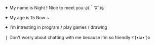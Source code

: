 ✦ My name is Night ! Nice to meet you ψ(｀∇´)ψ

✦ My age is 15 Now ~

✦ I'm intresting in program / play games / drawing

❘ Don't worry about chatting with me because I'm so friendlyヾ(•ω•`)o

<!---
UnluckyAngle/UnluckyAngle is a ✨ special ✨ repository because its `README.md` (this file) appears on your GitHub profile.
You can click the Preview link to take a look at your changes.
--->
